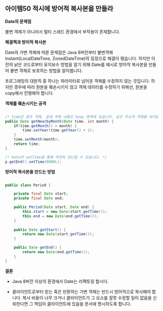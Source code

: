 ## 아이템50 적시에 방어적 복사본을 만들라

**Date의 문제점**

불변 객체가 아니라서 멀티 스레드 환경에서 부작용이 존재합니다.

**해결책과 방어적 복사본**

Date의 가변 객체에 따른 문제점은 Java 8버전부터 불변객체 Instant(LocalDateTime, ZonedDateTime)의 등장으로 해결이 됐습니다. 하지만 이전의 낡은 코드로부터 유지보수 방법을 알기 위해 Date를 예시로 방어적 복사본을 만들어 불변 객체로 보호하는 방법을 알아봅니다.

프로그래밍의 대원칙 중 하나는 파라미터로 넘어온 객체를 수정하지 않는 것입니다. 하지만 경우에 따라 원본을 훼손시키지 않고 객체 데이터를 수정하기 위해선, 원본을 copy해서 진행해야 합니다.

**객체를 훼손시키는 공격**

```java

/* time은 참조 객체, 실제 객체 내용은 heap 영역에 있습니다. 같은 주소의 객체를 바라봅니다. */ 
public Date getNearbyMonth(Date time, int month) {
    if(time.getMonth() > month) {
        time.setYear(time.getYear() + 1);    
    } 
    time.setMonth(month);
    return time;
}

/* Date의 setTime을 통해 여전히 장난칠 수 있습니다. */
p.getEnd().setTime(0000L);
```

**방어적 복사본을 만드는 방법**

```java

public class Period {

    private final Date start;
    private final Date end;

    public Period(Date start, Date end) {
        this.start = new Date(start.getTime());
        this.end = new Date(end.getTime());
    }
    
    public Date getStart() {
        return new Date(start.getTime());
    }

    public Date getEnd() {
        return new Date(end.getTime());
    }
}
```

**결론**

- Java 8버전 이상의 환경에서 Date는 리팩토링 합시다.

- 클라이언트로부터 받는 혹은 반환하는 가변 객체는 반드시 방어적으로 복사해야 합니다. 복사 비용이 너무 크거나 클라이언트가 그 요소를 잘못 수정할 일이 없음을 신뢰한다면 그 책임이 클라이언트에 있음을 문서에 명시하도록 합니다. 